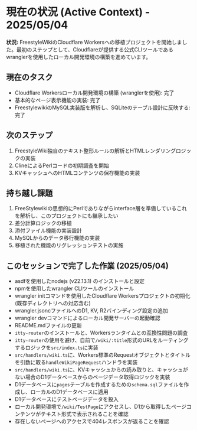 # **現在の状況 (Active Context) \- 2025/05/04**

**状況:** FreestyleWikiのCloudflare Workersへの移植プロジェクトを開始しました。最初のステップとして、Cloudflareが提供する公式CLIツールであるwranglerを使用したローカル開発環境の構築を進めています。

## **現在のタスク**

- Cloudflare Workersローカル開発環境の構築 (wranglerを使用): 完了
- 基本的なページ表示機能の実装: 完了
- FreestylewikiのMySQL実装版を解析し、SQLiteのテーブル設計に反映する: 完了

## **次のステップ**

1. FreestyleWiki独自のテキスト整形ルールの解析とHTMLレンダリングロジックの実装
2. ClineによるPerlコードの初期調査を開始
3. KVキャッシュへのHTMLコンテンツの保存機能の実装

## **持ち越し課題**

1. FreeStylewikiの思想的にPerlでありながらinterface層を準備しているこれを解析し、このプロジェクトにも継承したい
2. 差分計算ロジックの移植
3. 添付ファイル機能の実装設計
4. MySQLからのデータ移行機能の実装
5. 移植された機能のリグレッションテストの実施

## **このセッションで完了した作業 (2025/05/04)**

* asdfを使用したnodejs (v22.13.1) のインストールと設定
* npmを使用したwrangler CLIツールのインストール
* wrangler initコマンドを使用したCloudflare Workersプロジェクトの初期化 (既存ディレクトリへの対応含む)
* wrangler.jsoncファイルへのD1, KV, R2バインディング設定の追加
* wrangler devコマンドによるローカル開発サーバーの起動確認
* README.mdファイルの更新
* `itty-router`のインストールと、Workersランタイムとの互換性問題の調査
* `itty-router`の使用を避け、自前で`/wiki/:title`形式のURLをルーティングするロジックを`src/index.ts`に実装
* `src/handlers/wiki.ts`に、Workers標準のRequestオブジェクトとタイトルを引数に取る`handleWikiPageRequest`ハンドラを実装
* `src/handlers/wiki.ts`に、KVキャッシュからの読み取りと、キャッシュがない場合のD1データベースからのページデータ取得ロジックを実装
* D1データベースに`pages`テーブルを作成するための`schema.sql`ファイルを作成し、ローカルのD1データベースに適用
* D1データベースにテストページデータを投入
* ローカル開発環境で`/wiki/TestPage`にアクセスし、D1から取得したページコンテンツがテキスト形式で表示されることを確認
* 存在しないページへのアクセスで404レスポンスが返ることを確認
